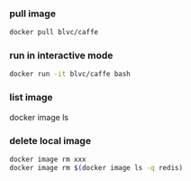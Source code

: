 ### pull image
```bash
docker pull blvc/caffe
```

### run in interactive mode
```bash
docker run -it blvc/caffe bash
```


### list image
docker image ls


### delete local image
```bash
docker image rm xxx
docker image rm $(docker image ls -q redis)
```